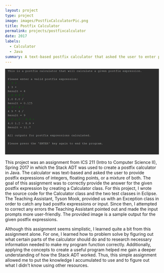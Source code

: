 ```yaml
---
layout: project
type: project
image: images/PostfixCalculatorPic.png
title: Postfix Calculator
permalink: projects/postfixcalculator
date: 2017
labels:
  - Calculator
  - Java
summary: A text-based postfix calculator that asked the user to enter postfix expressions consisting of integers and/or floating points. 
---
```


<div class="calculator_images" text-align="bottom">
  <img class="calculator_output" src="../images/calculatorsampleoutput.PNG">
</div>

This project was an assignment from ICS 211 (Intro to Computer Science II), Spring 2017 in which the Stack ADT was used to create a postfix calculator in Java. The calculator was text-based and asked the user to provide postfix expressions of integers, floating points, or a mixture of both. The goal of this assignment was to correctly provide the answer for the given postfix expression by creating a Calculator class. For this project, I wrote the source code for the Calculator class and the two test classes in Eclipse. The Teaching Assistant, Tyson Mook, provided us with an Exception class in order to catch any bad postfix expressions or input. Since then, I attempted to correct any errors the Teaching Assistant pointed out and made the input prompts more user-friendly. The provided image is a sample output for the given postfix expressions. 

Although this assignment seems simplistic, I learned quite a bit from this assignment alone. For one, I learned how to problem solve by figuring out what certain parts of the calculator should do and to research necessary information needed to make my program function correctly. Additionally, applying the concepts to create a useful program helped me gain a deeper understanding of how the Stack ADT worked. Thus, this simple assignment allowed me to put the knowledge I accumulated to use and to figure out what I didn't know using other resources.    




